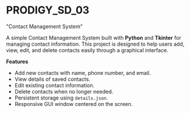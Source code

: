 # PRODIGY_SD_03
"Contact Management System"

A simple Contact Management System built with **Python** and **Tkinter** for managing contact information. This project is designed to help users add, view, edit, and delete contacts easily through a graphical interface.

**Features**
- Add new contacts with name, phone number, and email.
- View details of saved contacts.
- Edit existing contact information.
- Delete contacts when no longer needed.
- Persistent storage using `details.json`.
- Responsive GUI window centered on the screen.

